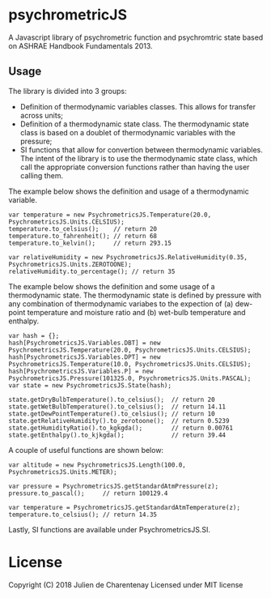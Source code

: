 # psychrometricJS

A Javascript library of psychrometric function and psychromtric state based on ASHRAE Handbook Fundamentals 2013.


## Usage

The library is divided into 3 groups:
- Definition of thermodynamic variables classes. This allows for transfer across units;
- Definition of a thermodynamic state class. The thermodynamic state class is based on a doublet of thermodynamic variables with the pressure;
- SI functions that allow for convertion between thermodynamic variables. The intent of the library is to use the thermodynamic state class, which call the appropriate conversion functions rather than having the user calling them.

The example below shows the definition and usage of a thermodynamic variable.

```
var temperature = new PsychrometricsJS.Temperature(20.0, PsychrometricsJS.Units.CELSIUS);
temperature.to_celsius();    // return 20
temperature.to_fahrenheit(); // return 68
temperature.to_kelvin();     // return 293.15

var relativeHumidity = new PsychrometricsJS.RelativeHumidity(0.35, PsychrometricsJS.Units.ZEROTOONE);
relativeHumidity.to_percentage(); // return 35
```

The example below shows the definition and some usage of a thermodynamic state. The thermodynamic state
is defined by pressure with any combination of thermodynamic variabes to the expection of (a) dew-point temperature
and moisture ratio and (b) wet-bulb temperature and enthalpy.

```
var hash = {};
hash[PsychrometricsJS.Variables.DBT] = new PsychrometricsJS.Temperature(20.0, PsychrometricsJS.Units.CELSIUS);
hash[PsychrometricsJS.Variables.DPT] = new PsychrometricsJS.Temperature(10.0, PsychrometricsJS.Units.CELSIUS);
hash[PsychrometricsJS.Variables.P] = new PsychrometricsJS.Pressure(101325.0, PsychrometricsJS.Units.PASCAL);
var state = new PsychrometricsJS.State(hash);

state.getDryBulbTemperature().to_celsius();  // return 20
state.getWetBulbTemperature().to_celsius();  // return 14.11
state.getDewPointTemperature().to_celsius(); // return 10
state.getRelativeHumidity().to_zerotoone();  // return 0.5239
state.getHumidityRatio().to_kgkgda();        // return 0.00761
state.getEnthalpy().to_kjkgda();             // return 39.44
```

A couple of useful functions are shown below:

```
var altitude = new PsychrometricsJS.Length(100.0, PsychrometricsJS.Units.METER);

var pressure = PsychrometricsJS.getStandardAtmPressure(z);
pressure.to_pascal();     // return 100129.4

var temperature = PsychrometricsJS.getStandardAtmTemperature(z);
temperature.to_celsius(); // return 14.35
```

Lastly, SI functions are available under PsychrometricsJS.SI.


License
=======
Copyright (C) 2018 Julien de Charentenay
Licensed under MIT license


